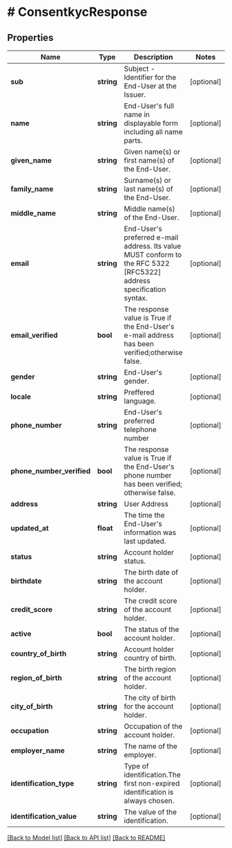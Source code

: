# # ConsentkycResponse

## Properties

Name | Type | Description | Notes
------------ | ------------- | ------------- | -------------
**sub** | **string** | Subject - Identifier for the End-User at the Issuer. | [optional]
**name** | **string** | End-User&#39;s full name in displayable form including all name parts. | [optional]
**given_name** | **string** | Given name(s) or first name(s) of the End-User. | [optional]
**family_name** | **string** | Surname(s) or last name(s) of the End-User. | [optional]
**middle_name** | **string** | Middle name(s) of the End-User. | [optional]
**email** | **string** | End-User&#39;s preferred e-mail address. Its value MUST conform to the  RFC 5322 [RFC5322] address specification syntax. | [optional]
**email_verified** | **bool** | The response value is True if the End-User&#39;s e-mail address has been verified;otherwise false. | [optional]
**gender** | **string** | End-User&#39;s gender. | [optional]
**locale** | **string** | Preffered language. | [optional]
**phone_number** | **string** | End-User&#39;s preferred telephone number | [optional]
**phone_number_verified** | **bool** | The response value is True if the End-User&#39;s phone number has been verified; otherwise false. | [optional]
**address** | **string** | User Address | [optional]
**updated_at** | **float** | The time the End-User&#39;s information was last updated. | [optional]
**status** | **string** | Account holder status. | [optional]
**birthdate** | **string** | The birth date of the account holder. | [optional]
**credit_score** | **string** | The credit score of the account holder. | [optional]
**active** | **bool** | The status of the account holder. | [optional]
**country_of_birth** | **string** | Account holder country of birth. | [optional]
**region_of_birth** | **string** | The birth region of the account holder. | [optional]
**city_of_birth** | **string** | The city of birth for the account holder. | [optional]
**occupation** | **string** | Occupation of the account holder. | [optional]
**employer_name** | **string** | The name of the employer. | [optional]
**identification_type** | **string** | Type of identification.The first non-expired identification is always chosen. | [optional]
**identification_value** | **string** | The value of the identification. | [optional]

[[Back to Model list]](../../README.md#models) [[Back to API list]](../../README.md#endpoints) [[Back to README]](../../README.md)
